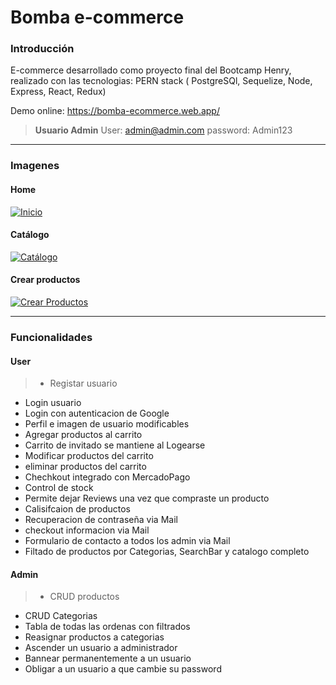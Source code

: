 # Bomba e-commerce

### Introducción

E-commerce desarrollado como proyecto final del Bootcamp Henry, realizado con las tecnologias: PERN stack ( PostgreSQl, Sequelize, Node, Express, React, Redux)

Demo online: https://bomba-ecommerce.web.app/

> **Usuario Admin**
> User: admin@admin.com
> password: Admin123

---

### Imagenes

#### Home

[![Inicio](https://i.imgur.com/vfm7y8u.png "Inicio")](https://i.imgur.com/vfm7y8u.png "Inicio")

#### Catálogo

[![Catálogo ](https://i.imgur.com/9xO1ZxJ.png "Catálogo ")](https://i.imgur.com/9xO1ZxJ.png "Catálogo ")

#### Crear productos

[![Crear Productos](https://i.imgur.com/uaAJuMY.png "Crear Productos")](https://i.imgur.com/uaAJuMY.png "Crear Productos")

---

### Funcionalidades

#### User

> - Registar usuario

- Login usuario
- Login con autenticacion de Google
- Perfil e imagen de usuario modificables
- Agregar productos al carrito
- Carrito de invitado se mantiene al Logearse
- Modificar productos del carrito
- eliminar productos del carrito
- Chechkout integrado con MercadoPago
- Control de stock
- Permite dejar Reviews una vez que compraste un producto
- Calisifcaion de productos
- Recuperacion de contraseña via Mail
- checkout informacion via Mail
- Formulario de contacto a todos los admin via Mail
- Filtado de productos por Categorias, SearchBar y catalogo completo

#### Admin

> - CRUD productos

- CRUD Categorias
- Tabla de todas las ordenas con filtrados
- Reasignar productos a categorias
- Ascender un usuario a administrador
- Bannear permanentemente a un usuario
- Obligar a un usuario a que cambie su password
